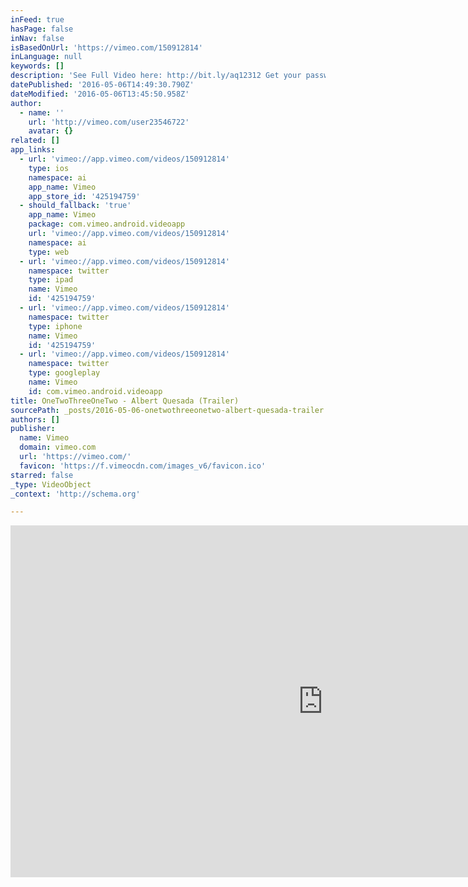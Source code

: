 ```yaml
---
inFeed: true
hasPage: false
inNav: false
isBasedOnUrl: 'https://vimeo.com/150912814'
inLanguage: null
keywords: []
description: 'See Full Video here: http://bit.ly/aq12312 Get your password by asking Albert at quesadaalbert@gmail.com website: https://veraalbert.wordpress.com/alberts-work/flamenco-2015/'
datePublished: '2016-05-06T14:49:30.790Z'
dateModified: '2016-05-06T13:45:50.958Z'
author:
  - name: ''
    url: 'http://vimeo.com/user23546722'
    avatar: {}
related: []
app_links:
  - url: 'vimeo://app.vimeo.com/videos/150912814'
    type: ios
    namespace: ai
    app_name: Vimeo
    app_store_id: '425194759'
  - should_fallback: 'true'
    app_name: Vimeo
    package: com.vimeo.android.videoapp
    url: 'vimeo://app.vimeo.com/videos/150912814'
    namespace: ai
    type: web
  - url: 'vimeo://app.vimeo.com/videos/150912814'
    namespace: twitter
    type: ipad
    name: Vimeo
    id: '425194759'
  - url: 'vimeo://app.vimeo.com/videos/150912814'
    namespace: twitter
    type: iphone
    name: Vimeo
    id: '425194759'
  - url: 'vimeo://app.vimeo.com/videos/150912814'
    namespace: twitter
    type: googleplay
    name: Vimeo
    id: com.vimeo.android.videoapp
title: OneTwoThreeOneTwo - Albert Quesada (Trailer)
sourcePath: _posts/2016-05-06-onetwothreeonetwo-albert-quesada-trailer.md
authors: []
publisher:
  name: Vimeo
  domain: vimeo.com
  url: 'https://vimeo.com/'
  favicon: 'https://f.vimeocdn.com/images_v6/favicon.ico'
starred: false
_type: VideoObject
_context: 'http://schema.org'

---
```

<iframe src="https://cdn.embedly.com/widgets/media.html?src=https%3A%2F%2Fplayer.vimeo.com%2Fvideo%2F150912814&amp;url=https%3A%2F%2Fvimeo.com%2F150912814&amp;image=http%3A%2F%2Fi.vimeocdn.com%2Fvideo%2F550556894_1280.jpg&amp;key=b7d04c9b404c499eba89ee7072e1c4f7&amp;type=text%2Fhtml&amp;schema=vimeo" width="1000" height="563" scrolling="no" frameborder="0" allowfullscreen="" style=""></iframe>